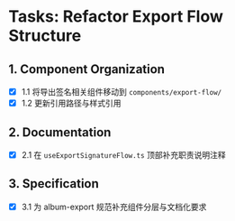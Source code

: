 # Tasks: Refactor Export Flow Structure

## 1. Component Organization
- [x] 1.1 将导出签名相关组件移动到 `components/export-flow/`
- [x] 1.2 更新引用路径与样式引用

## 2. Documentation
- [x] 2.1 在 `useExportSignatureFlow.ts` 顶部补充职责说明注释

## 3. Specification
- [x] 3.1 为 album-export 规范补充组件分层与文档化要求
